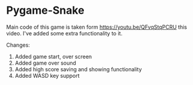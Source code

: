 # Pygame-Snake
Main code of this game is taken form https://youtu.be/QFvqStqPCRU this video.
I've added some extra functionality to it.

Changes:
1. Added game start, over screen
2. Added game over sound
3. Added high score saving and showing functionality
4. Added WASD key support
